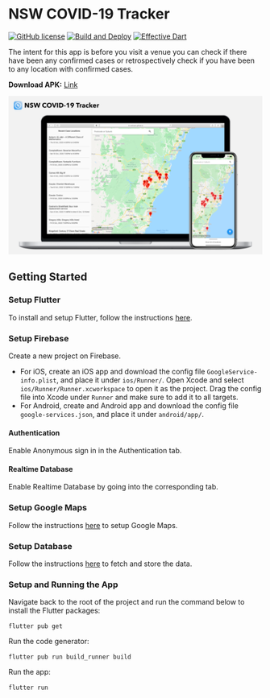 # NSW COVID-19 Tracker

[![GitHub license](https://img.shields.io/github/license/nsw-covid19-tracker/app)](https://github.com/nsw-covid19-tracker/app/blob/master/LICENSE)
[![Build and Deploy](https://github.com/nsw-covid19-tracker/app/workflows/Build%20and%20Deploy/badge.svg)](https://github.com/nsw-covid19-tracker/app/actions?query=workflow%3A%22Build+and+Deploy%22)
[![Effective Dart](https://img.shields.io/badge/style-Effective%20Dart-40c4ff.svg)](https://github.com/google/pedantic)

The intent for this app is before you visit a venue you can check if there have been any confirmed cases or retrospectively check if you have been to any location with confirmed cases.

**Download APK:** [Link](https://appdistribution.firebase.dev/i/57b34e104803998d)

![Screenshots](images/screenshots.png)

## Getting Started

### Setup Flutter

To install and setup Flutter, follow the instructions [here](https://flutter.dev/docs/get-started/install).

### Setup Firebase

Create a new project on Firebase.

- For iOS, create an iOS app and download the config file `GoogleService-info.plist`, and place it under `ios/Runner/`. Open Xcode and select `ios/Runner/Runner.xcworkspace` to open it as the project. Drag the config file into Xcode under `Runner` and make sure to add it to all targets.
- For Android, create and Android app and download the config file `google-services.json`, and place it under `android/app/`.

#### Authentication

Enable Anonymous sign in in the Authentication tab.

#### Realtime Database

Enable Realtime Database by going into the corresponding tab.

### Setup Google Maps

Follow the instructions [here](https://pub.dev/packages/google_maps_flutter#getting-started) to setup Google Maps.

### Setup Database

Follow the instructions [here](https://github.com/nsw-covid19-tracker/functions) to fetch and store the data.

### Setup and Running the App

Navigate back to the root of the project and run the command below to install the Flutter packages:

    flutter pub get

Run the code generator:

    flutter pub run build_runner build

Run the app:

    flutter run
